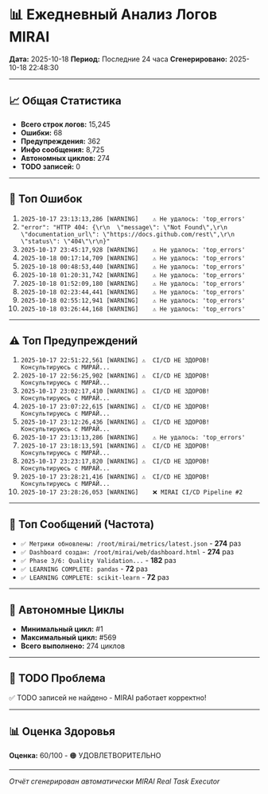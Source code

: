 # 📊 Ежедневный Анализ Логов MIRAI

**Дата:** 2025-10-18
**Период:** Последние 24 часа
**Сгенерировано:** 2025-10-18 22:48:30

---

## 📈 Общая Статистика

- **Всего строк логов:** 15,245
- **Ошибки:** 68
- **Предупреждения:** 362
- **Инфо сообщения:** 8,725
- **Автономных циклов:** 274
- **TODO записей:** 0

---

## 🔴 Топ Ошибок

1. `2025-10-17 23:13:13,286 [WARNING]    ⚠️ Не удалось: 'top_errors'`
2. `"error": "HTTP 404: {\r\n  \"message\": \"Not Found\",\r\n  \"documentation_url\": \"https://docs.github.com/rest\",\r\n  \"status\": \"404\"\r\n}"`
3. `2025-10-17 23:45:17,928 [WARNING]    ⚠️ Не удалось: 'top_errors'`
4. `2025-10-18 00:17:14,709 [WARNING]    ⚠️ Не удалось: 'top_errors'`
5. `2025-10-18 00:48:53,440 [WARNING]    ⚠️ Не удалось: 'top_errors'`
6. `2025-10-18 01:20:31,742 [WARNING]    ⚠️ Не удалось: 'top_errors'`
7. `2025-10-18 01:52:09,180 [WARNING]    ⚠️ Не удалось: 'top_errors'`
8. `2025-10-18 02:23:44,441 [WARNING]    ⚠️ Не удалось: 'top_errors'`
9. `2025-10-18 02:55:12,941 [WARNING]    ⚠️ Не удалось: 'top_errors'`
10. `2025-10-18 03:26:44,168 [WARNING]    ⚠️ Не удалось: 'top_errors'`

---

## ⚠️ Топ Предупреждений

1. `2025-10-17 22:51:22,561 [WARNING] ⚠️  CI/CD НЕ ЗДОРОВ! Консультируюсь с МИРАЙ...`
2. `2025-10-17 22:56:25,902 [WARNING] ⚠️  CI/CD НЕ ЗДОРОВ! Консультируюсь с МИРАЙ...`
3. `2025-10-17 23:02:17,410 [WARNING] ⚠️  CI/CD НЕ ЗДОРОВ! Консультируюсь с МИРАЙ...`
4. `2025-10-17 23:07:22,615 [WARNING] ⚠️  CI/CD НЕ ЗДОРОВ! Консультируюсь с МИРАЙ...`
5. `2025-10-17 23:12:26,436 [WARNING] ⚠️  CI/CD НЕ ЗДОРОВ! Консультируюсь с МИРАЙ...`
6. `2025-10-17 23:13:13,286 [WARNING]    ⚠️ Не удалось: 'top_errors'`
7. `2025-10-17 23:18:13,591 [WARNING] ⚠️  CI/CD НЕ ЗДОРОВ! Консультируюсь с МИРАЙ...`
8. `2025-10-17 23:23:17,820 [WARNING] ⚠️  CI/CD НЕ ЗДОРОВ! Консультируюсь с МИРАЙ...`
9. `2025-10-17 23:28:21,416 [WARNING] ⚠️  CI/CD НЕ ЗДОРОВ! Консультируюсь с МИРАЙ...`
10. `2025-10-17 23:28:26,053 [WARNING]    ❌ MIRAI CI/CD Pipeline #2`

---

## 💬 Топ Сообщений (Частота)

- `✅ Метрики обновлены: /root/mirai/metrics/latest.json` - **274** раз
- `✅ Dashboard создан: /root/mirai/web/dashboard.html` - **274** раз
- `✅ Phase 3/6: Quality Validation...` - **182** раз
- `✅ LEARNING COMPLETE: pandas` - **72** раз
- `✅ LEARNING COMPLETE: scikit-learn` - **72** раз

---

## 🔄 Автономные Циклы

- **Минимальный цикл:** #1
- **Максимальный цикл:** #569
- **Всего выполнено:** 274 циклов

---

## 🚨 TODO Проблема

✅ TODO записей не найдено - MIRAI работает корректно!

---

## 📊 Оценка Здоровья

**Оценка:** 60/100 - 🟠 УДОВЛЕТВОРИТЕЛЬНО

---

*Отчёт сгенерирован автоматически MIRAI Real Task Executor*
